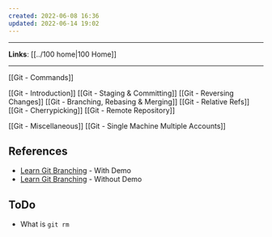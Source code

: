 ```yaml
---
created: 2022-06-08 16:36
updated: 2022-06-14 19:02
---
```

---
**Links**: [[../100 home|100 Home]]

---
[[Git - Commands]]

[[Git - Introduction]]
[[Git - Staging & Committing]]
[[Git - Reversing Changes]]
[[Git - Branching, Rebasing & Merging]]
[[Git - Relative Refs]]
[[Git - Cherrypicking]]
[[Git - Remote Repository]]

[[Git - Miscellaneous]]
[[Git - Single Machine Multiple Accounts]]

## References
- [Learn Git Branching](https://learngitbranching.js.org/) - With Demo
- [Learn Git Branching](https://learngitbranching.js.org/?NODEMO) - Without Demo

## ToDo
- What is `git rm`



